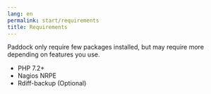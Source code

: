 ```yaml
---
lang: en
permalink: start/requirements
title: Requirements
---
```


Paddock only require few packages installed, but may require more depending on features you use.

* PHP 7.2+
* Nagios NRPE
* Rdiff-backup (Optional) 